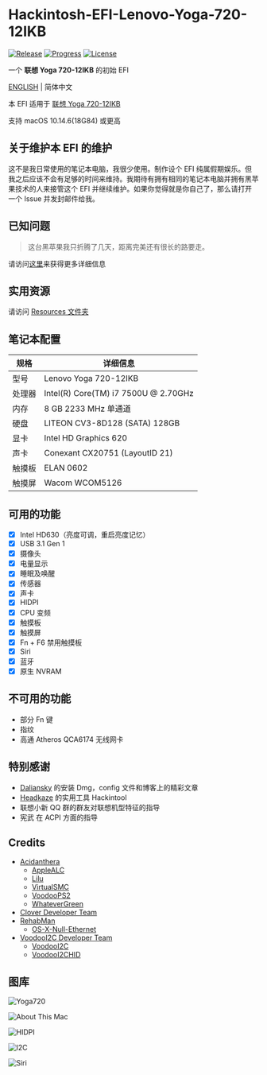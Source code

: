 # Hackintosh-EFI-Lenovo-Yoga-720-12IKB

[![Release](https://img.shields.io/github/release/williambj1/Hackintosh-EFI-Lenovo-Yoga-720-12IKB.svg)](https://github.com/williambj1/Hackintosh-EFI-Lenovo-Yoga-720-12IKB/releases)
[![Progress](https://img.shields.io/badge/Progress-Developing-ff69b4.svg)](https://github.com/williambj1/Hackintosh-EFI-Lenovo-Yoga-720-12IKB/blob/master/README.md)
[![License](https://img.shields.io/badge/License-GPLv3-lightgrey.svg)](https://github.com/williambj1/Hackintosh-EFI-Lenovo-Yoga-720-12IKB/blob/master/LICENSE)

一个 **联想 Yoga 720-12IKB** 的初始 EFI

[ENGLISH](https://github.com/williambj1/Hackintosh-EFI-Lenovo-Yoga-720-12IKB/tree/master/README.md) | 简体中文

本 EFI 适用于 [联想 Yoga 720-12IKB](https://www.lenovo.com/us/en/laptops/yoga/700-series/Yoga-720-12/p/88YG7000919)

支持 macOS 10.14.6(18G84) 或更高

## 关于维护本 EFI 的维护

这不是我日常使用的笔记本电脑，我很少使用。制作设个 EFI 纯属假期娱乐。但我之后应该不会有足够的时间来维持。我期待有拥有相同的笔记本电脑并拥有黑苹果技术的人来接管这个 EFI 并继续维护。如果你觉得就是你自己了，那么请打开一个 Issue 并发封邮件给我。

## 已知问题

> 这台黑苹果我只折腾了几天，距离完美还有很长的路要走。

请访问[这里](https://github.com/williambj1/Hackintosh-EFI-Lenovo-Yoga-720-12IKB/issues/1)来获得更多详细信息

## 实用资源

请访问 [Resources 文件夹](https://github.com/williambj1/Hackintosh-EFI-Lenovo-Yoga-720-12IKB/blob/master/Resources)

## 笔记本配置

| 规格   | 详细信息                              |
| ----- | ------------------------------------ |
| 型号   | Lenovo Yoga 720-12IKB                |
| 处理器 | Intel(R) Core(TM) i7 7500U @ 2.70GHz |
| 内存   | 8 GB  2233 MHz 单通道                 |
| 硬盘   | LITEON CV3-8D128 (SATA) 128GB        |
| 显卡   | Intel HD Graphics 620                |
| 声卡   | Conexant CX20751 (LayoutID 21)       |
| 触摸板 | ELAN 0602                            |
| 触摸屏 | Wacom WCOM5126                       |

## 可用的功能

- [x] Intel HD630（亮度可调，重启亮度记忆）
- [x] USB 3.1 Gen 1
- [x] 摄像头
- [x] 电量显示
- [x] 睡眠及唤醒
- [x] 传感器
- [x] 声卡
- [x] HIDPI
- [x] CPU 变频
- [x] 触摸板
- [x] 触摸屏
- [x] Fn + F6 禁用触摸板
- [x] Siri
- [x] 蓝牙
- [x] 原生 NVRAM

## 不可用的功能

- 部分 Fn 键
- 指纹
- 高通 Atheros QCA6174 无线网卡

## 特别感谢

- [Daliansky](https://github.com/daliansky) 的安装 Dmg，config 文件和博客上的精彩文章
- [Headkaze](https://github.com/headkaze) 的实用工具 Hackintool
- 联想小新 QQ 群的群友对联想机型特征的指导
- 宪武 在 ACPI 方面的指导

## Credits

- [Acidanthera](https://github.com/acidanthera)
  - [AppleALC](https://github.com/acidanthera/AppleALC)
  - [Lilu](https://github.com/acidanthera/Lilu)
  - [VirtualSMC](https://github.com/acidanthera/VirtualSMC)
  - [VoodooPS2](https://github.com/acidanthera/VoodooPS2)
  - [WhateverGreen](https://github.com/acidanthera/WhateverGreen)
- [Clover Developer Team](https://sourceforge.net/projects/cloverefiboot)
- [RehabMan](https://github.com/RehabMan)
  - [OS-X-Null-Ethernet](https://github.com/RehabMan/OS-X-Null-Ethernet)
- [VoodooI2C Developer Team](https://voodooi2c.github.io/#Credits%20and%20Acknowledgments/Credits%20and%20Acknowledgments)
  - [VoodooI2C](https://github.com/alexandred/VoodooI2C)
  - [VoodooI2CHID](https://github.com/alexandred/VoodooI2C)

## 图库

![Yoga720](https://github.com/williambj1/Hackintosh-EFI-Lenovo-Yoga-720-12IKB/blob/master/Resources/img/Yoga720.png)

![About This Mac](https://github.com/williambj1/Hackintosh-EFI-Lenovo-Yoga-720-12IKB/blob/master/Resources/img/AboutThisMac.png)

![HIDPI](https://github.com/williambj1/Hackintosh-EFI-Lenovo-Yoga-720-12IKB/blob/master/Resources/img/HIDPI.png)

![I2C](https://github.com/williambj1/Hackintosh-EFI-Lenovo-Yoga-720-12IKB/blob/master/Resources/img/I2C.png)

![Siri](https://github.com/williambj1/Hackintosh-EFI-Lenovo-Yoga-720-12IKB/blob/master/Resources/img/Siri.png)

